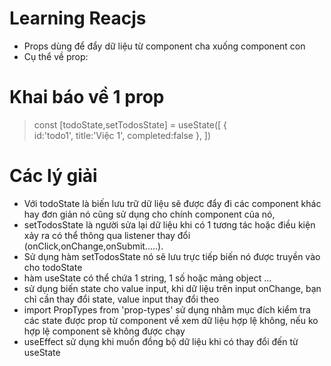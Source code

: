 # Learning Reacjs

- Props dùng để đẩy dữ liệu từ component cha xuống component con
- Cụ thể về prop:
# Khai báo về 1 prop
> const [todoState,setTodosState] = useState([
>       {   
>            id:'todo1',
>            title:'Việc 1',
>            completed:false
>        },
>])

# Các lý giải
- Với todoState là biến lưu trữ dữ liệu sẽ được đẩy đi các component khác hay đơn giản nó cũng sử dụng cho chính component của nó,
- setTodosState là người sửa lại dữ liệu khi có 1 tương tác hoặc điều kiện xảy ra có thể thông qua listener thay đổi (onClick,onChange,onSubmit.....).
- Sử dụng hàm setTodosState nó sẽ lưu trực tiếp biến nó được truyền vào cho todoState 
- hàm useState có thể chứa 1 string, 1 số hoặc mảng object ...
- sử dụng biến state cho value input, khi dữ liệu trên input onChange, bạn chỉ cần thay đổi state, value input thay đổi theo
- import PropTypes from 'prop-types' sử dụng nhằm mục đích kiểm tra các state được prop từ component về xem dữ liệu hợp lệ không, nếu ko hợp lệ component sẽ không được chạy
- useEffect sử dụng khi muốn đồng bộ dữ liệu khi có thay đổi đến từ useState 



